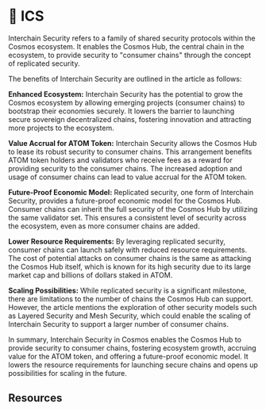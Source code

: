 # 🔐 ICS

Interchain Security refers to a family of shared security protocols within the Cosmos ecosystem. It enables the Cosmos Hub, the central chain in the ecosystem, to provide security to "consumer chains" through the concept of replicated security.

The benefits of Interchain Security are outlined in the article as follows:

**Enhanced Ecosystem:** Interchain Security has the potential to grow the Cosmos ecosystem by allowing emerging projects (consumer chains) to bootstrap their economies securely. It lowers the barrier to launching secure sovereign decentralized chains, fostering innovation and attracting more projects to the ecosystem.

**Value Accrual for ATOM Token:** Interchain Security allows the Cosmos Hub to lease its robust security to consumer chains. This arrangement benefits ATOM token holders and validators who receive fees as a reward for providing security to the consumer chains. The increased adoption and usage of consumer chains can lead to value accrual for the ATOM token.

**Future-Proof Economic Model:** Replicated security, one form of Interchain Security, provides a future-proof economic model for the Cosmos Hub. Consumer chains can inherit the full security of the Cosmos Hub by utilizing the same validator set. This ensures a consistent level of security across the ecosystem, even as more consumer chains are added.

**Lower Resource Requirements:** By leveraging replicated security, consumer chains can launch safely with reduced resource requirements. The cost of potential attacks on consumer chains is the same as attacking the Cosmos Hub itself, which is known for its high security due to its large market cap and billions of dollars staked in ATOM.

**Scaling Possibilities:** While replicated security is a significant milestone, there are limitations to the number of chains the Cosmos Hub can support. However, the article mentions the exploration of other security models such as Layered Security and Mesh Security, which could enable the scaling of Interchain Security to support a larger number of consumer chains.

In summary, Interchain Security in Cosmos enables the Cosmos Hub to provide security to consumer chains, fostering ecosystem growth, accruing value for the ATOM token, and offering a future-proof economic model. It lowers the resource requirements for launching secure chains and opens up possibilities for scaling in the future. &#x20;

## Resources

